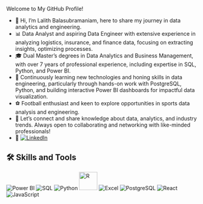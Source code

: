 Welcome to My GitHub Profile!


- 👋  Hi, I’m Lalith Balasubramaniam, here to share my journey in data analytics and engineering.
- 📊 Data Analyst and aspiring Data Engineer with extensive experience in analyzing logistics, insurance, and finance data, focusing on extracting insights, optimizing processes.
- 🎓 Dual Master’s degrees in Data Analytics and Business Management, with over 7 years of professional experience, including expertise in SQL, Python, and Power BI.
- 🌱 Continuously learning new technologies and honing skills in data engineering, particularly through hands-on work with PostgreSQL, Python, and building interactive Power BI dashboards for impactful data visualization.
- ⚽️ Football enthusiast and keen to explore opportunities in sports data analysis and engineering.
- 🤝 Let’s connect and share knowledge about data, analytics, and industry trends. Always open to collaborating and networking with like-minded professionals!
- 🔗 [![LinkedIn](https://img.shields.io/badge/LinkedIn-0A66C2?logo=linkedin&logoColor=white)](https://www.linkedin.com/in/lalithbalasubramaniam/)


## 🛠️ Skills and Tools

<p align="left">
  <img src="https://img.icons8.com/color/48/000000/power-bi.png" alt="Power BI" />
  <img src="https://img.icons8.com/color/48/000000/mysql-logo.png" alt="SQL" />
  <img src="https://img.icons8.com/color/48/000000/python.png" alt="Python" />
  <img src="https://www.r-project.org/logo/Rlogo.png" alt="R" width="48" height="48" />
  <img src="https://img.icons8.com/color/48/000000/microsoft-excel-2019.png" alt="Excel" />
  <img src="https://img.icons8.com/color/48/000000/postgreesql.png" alt="PostgreSQL" />
  <img src="https://img.icons8.com/color/48/000000/react-native.png" alt="React" />
  <img src="https://img.icons8.com/color/48/000000/javascript.png" alt="JavaScript" />
</p>

<!---
lalith-balasubramaniam/lalith-balasubramaniam is a ✨ special ✨ repository because its `README.md` (this file) appears on your GitHub profile.
You can click the Preview link to take a look at your changes.
--->
